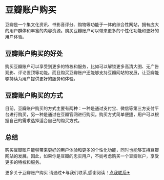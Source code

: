 # 豆瓣账户购买

豆瓣是一个集文化资讯、书影音评分、购物等功能于一体的综合性网站，拥有庞大的用户群体和丰富的内容资源。购买豆瓣账户可以带来更多的个性化功能和更好的用户体验。

## 豆瓣账户购买的好处

购买豆瓣账户可以享受到更多的特权和服务，比如可以解锁更多高清大图、无广告观影、评论置顶等功能。而且购买豆瓣账户还能够支持豆瓣网站的发展，让豆瓣能够持续为用户提供更好的服务和体验。

## 豆瓣账户购买的方式

目前，豆瓣账户购买的方式主要有两种：一种是通过支付宝、微信等第三方支付平台进行购买，另一种是通过在豆瓣官网进行购买。购买方式简单便捷，用户可以根据自己的需求选择适合自己的购买方式。

## 总结

购买豆瓣账户能够带来更好的用户体验和更多的个性化功能，同时也能够支持豆瓣网站的发展。因此，如果你是豆瓣的忠实用户，不妨考虑购买一个豆瓣账户，享受更多的特权和服务。

更多关于豆瓣账户购买 请通过✈与我们联系,感谢阅读！[点我联系✈](https://pc.G208.com)